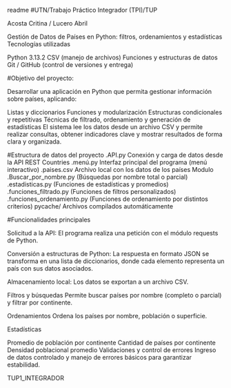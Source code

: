 readme
#UTN/Trabajo Práctico Integrador (TPI)/TUP

Acosta Critina / Lucero Abril

Gestión de Datos de Países en Python: filtros, ordenamientos y estadísticas Tecnologías utilizadas

Python 3.13.2 CSV (manejo de archivos) Funciones y estructuras de datos Git / GitHub (control de versiones y entrega)

#Objetivo del proyecto:

Desarrollar una aplicación en Python que permita gestionar información sobre países, aplicando:

Listas y diccionarios
Funciones y modularización
Estructuras condicionales y repetitivas
Técnicas de filtrado, ordenamiento y generación de estadísticas
El sistema lee los datos desde un archivo CSV y permite realizar consultas, obtener indicadores clave y mostrar resultados de forma clara y organizada.

#Estructura de datos del proyecto .API.py Conexión y carga de datos desde la API REST Countries .menú.py Interfaz principal del programa (menú interactivo) .paises.csv Archivo local con los datos de los países Modulo .Buscar_por_nombre.py (Búsquedas por nombre total o parcial) .estadisticas.py (Funciones de estadísticas y promedios) .funciones_filtrado.py (Funciones de filtros personalizados) .funciones_ordenamiento.py (Funciones de ordenamiento por distintos criterios) pycache/ Archivos compilados automáticamente

#Funcionalidades principales

Solicitud a la API: El programa realiza una petición con el módulo requests de Python.

Conversión a estructuras de Python: La respuesta en formato JSON se transforma en una lista de diccionarios, donde cada elemento representa un país con sus datos asociados.

Almacenamiento local: Los datos se exportan a un archivo CSV.

Filtros y búsquedas Permite buscar países por nombre (completo o parcial) y filtrar por continente.

Ordenamientos Ordena los países por nombre, población o superficie.

Estadísticas

Promedio de población por continente
Cantidad de países por continente
Densidad poblacional promedio
Validaciones y control de errores
Ingreso de datos controlado y manejo de errores básicos para garantizar estabilidad.

TUP1_INTEGRADOR
